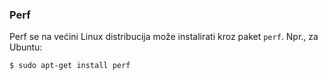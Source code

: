 ### Perf

Perf se na većini Linux distribucija može instalirati kroz paket `perf`. Npr., za Ubuntu:
```sh
$ sudo apt-get install perf
```
